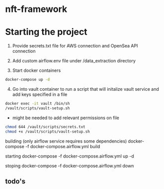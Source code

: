 # nft-framework

# Starting the project
1. Provide secrets.txt file for AWS connection and OpenSea API connection

2. Add custom airflow.env file under /data_extraction directory

3. Start docker containers
```bash
docker-compose up -d
```
4. Go into vault container to run a script that will initalize vault service and add keys specified in a file
```bash
docker exec -it vault /bin/sh 
/vault/scripts/vault-setup.sh
```
* might be needed to add relevant permissions on file
```bash
chmod 644 /vault/scripts/secrets.txt
chmod +x /vault/scripts/vault-setup.sh
```

building (only airflow service requires some dependencies)
docker-compose -f docker-compose.airflow.yml build

starting
docker-compose -f docker-compose.airflow.yml up -d  

stoping
docker-compose -f docker-compose.airflow.yml down


## todo's



